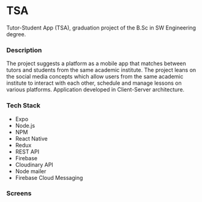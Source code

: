 # TSA
Tutor-Student App (TSA), graduation project of the B.Sc in SW Engineering degree.

### Description
The project suggests a platform as a mobile app that matches between tutors and students from the same academic institute. The project leans on the social media concepts which allow users from the same academic institute to interact with each other, schedule and manage lessons on various platforms. Application developed in Client-Server architecture.


### Tech Stack
- Expo
- Node.js
- NPM
- React Native
- Redux
- REST API
- Firebase
- Cloudinary API
- Node mailer
- Firebase Cloud Messaging

### Screens


